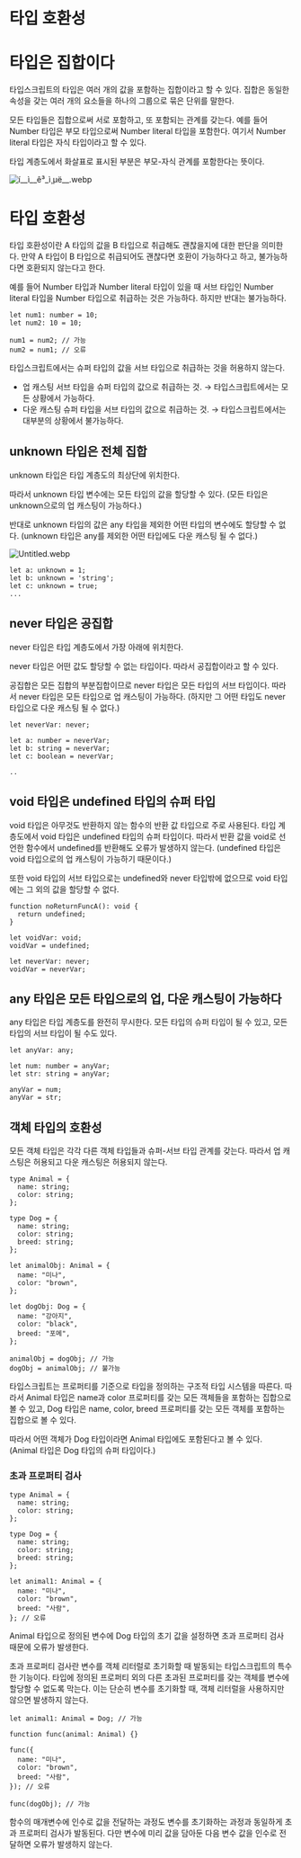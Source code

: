 # 타입 호환성

# 타입은 집합이다

타입스크립트의 타입은 여러 개의 값을 포함하는 집합이라고 할 수 있다. 집합은 동일한 속성을 갖는 여러 개의 요소들을 하나의 그룹으로 묶은 단위를 말한다.

모든 타입들은 집합으로써 서로 포함하고, 또 포함되는 관계를 갖는다. 예를 들어 Number 타입은 부모 타입으로써 Number literal 타입을 포함한다. 여기서 Number literal 타입은 자식 타입이라고 할 수 있다.

타입 계층도에서 화살표로 표시된 부분은 부모-자식 관계를 포함한다는 뜻이다.

![í__ì__ê³_ì¸µë__.webp](attachment:ef3d9940-9701-452f-8904-ebc18bbc921b:_______.webp)

# 타입 호환성

타입 호환성이란 A 타입의 값을 B 타입으로 취급해도 괜찮을지에 대한 판단을 의미한다. 만약 A 타입이 B 타입으로 취급되어도 괜찮다면 호환이 가능하다고 하고, 불가능하다면 호환되지 않는다고 한다.

예를 들어 Number 타입과 Number literal 타입이 있을 때 서브 타입인 Number literal 타입을 Number 타입으로 취급하는 것은 가능하다. 하지만 반대는 불가능하다.

```tsx
let num1: number = 10;
let num2: 10 = 10;

num1 = num2; // 가능
num2 = num1; // 오류
```

타입스크립트에서는 슈퍼 타입의 값을 서브 타입으로 취급하는 것을 허용하지 않는다.

- 업 캐스팅
  서브 타입을 슈퍼 타입의 값으로 취급하는 것.
  → 타입스크립트에서는 모든 상황에서 가능하다.
- 다운 캐스팅
  슈퍼 타입을 서브 타입의 값으로 취급하는 것.
  → 타입스크립트에서는 대부분의 상황에서 불가능하다.

## unknown 타입은 전체 집합

unknown 타입은 타입 계층도의 최상단에 위치한다.

따라서 unknown 타입 변수에는 모든 타입의 값을 할당할 수 있다. (모든 타입은 unknown으로의 업 캐스팅이 가능하다.)

반대로 unknown 타입의 값은 any 타입을 제외한 어떤 타입의 변수에도 할당할 수 없다. (unknown 타입은 any를 제외한 어떤 타입에도 다운 캐스팅 될 수 없다.)

![Untitled.webp](attachment:2ee7d10f-1866-468e-9578-60ebb9e80c39:Untitled.webp)

```tsx
let a: unknown = 1;
let b: unknown = 'string';
let c: unknown = true;
...

```

## never 타입은 공집합

never 타입은 타입 계층도에서 가장 아래에 위치한다.

never 타입은 어떤 값도 할당할 수 없는 타입이다. 따라서 공집합이라고 할 수 있다.

공집합은 모든 집합의 부분집합이므로 never 타입은 모든 타입의 서브 타입이다. 따라서 never 타입은 모든 타입으로 업 캐스팅이 가능하다. (하지만 그 어떤 타입도 never 타입으로 다운 캐스팅 될 수 없다.)

```tsx
let neverVar: never;

let a: number = neverVar;
let b: string = neverVar;
let c: boolean = neverVar;

..
```

## void 타입은 undefined 타입의 슈퍼 타입

void 타입은 아무것도 반환하지 않는 함수의 반환 값 타입으로 주로 사용된다. 타입 계층도에서 void 타입은 undefined 타입의 슈퍼 타입이다. 따라서 반환 값을 void로 선언한 함수에서 undefined를 반환해도 오류가 발생하지 않는다. (undefined 타입은 void 타입으로의 업 캐스팅이 가능하기 때문이다.)

또한 void 타입의 서브 타입으로는 undefined와 never 타입밖에 없으므로 void 타입에는 그 외의 값을 할당할 수 없다.

```tsx
function noReturnFuncA(): void {
  return undefined;
}

let voidVar: void;
voidVar = undefined;

let neverVar: never;
voidVar = neverVar;
```

## any 타입은 모든 타입으로의 업, 다운 캐스팅이 가능하다

any 타입은 타입 계층도를 완전히 무시한다. 모든 타입의 슈퍼 타입이 될 수 있고, 모든 타입의 서브 타입이 될 수도 있다.

```tsx
let anyVar: any;

let num: number = anyVar;
let str: string = anyVar;

anyVar = num;
anyVar = str;
```

## 객체 타입의 호환성

모든 객체 타입은 각각 다른 객체 타입들과 슈퍼-서브 타입 관계를 갖는다. 따라서 업 캐스팅은 허용되고 다운 캐스팅은 허용되지 않는다.

```tsx
type Animal = {
  name: string;
  color: string;
};

type Dog = {
  name: string;
  color: string;
  breed: string;
};

let animalObj: Animal = {
  name: "미나",
  color: "brown",
};

let dogObj: Dog = {
  name: "강아지",
  color: "black",
  breed: "포메",
};

animalObj = dogObj; // 가능
dogObj = animalObj; // 불가능
```

타입스크립트는 프로퍼티를 기준으로 타입을 정의하는 구조적 타입 시스템을 따른다. 따라서 Animal 타입은 name과 color 프로퍼티를 갖는 모든 객체들을 포함하는 집합으로 볼 수 있고, Dog 타입은 name, color, breed 프로퍼티를 갖는 모든 객체를 포함하는 집합으로 볼 수 있다.

따라서 어떤 객체가 Dog 타입이라면 Animal 타입에도 포함된다고 볼 수 있다. (Animal 타입은 Dog 타입의 슈퍼 타입이다.)

### 초과 프로퍼티 검사

```tsx
type Animal = {
  name: string;
  color: string;
};

type Dog = {
  name: string;
  color: string;
  breed: string;
};

let animal1: Animal = {
  name: "미나",
  color: "brown",
  breed: "사람",
}; // 오류
```

Animal 타입으로 정의된 변수에 Dog 타입의 초기 값을 설정하면 초과 프로퍼티 검사 때문에 오류가 발생한다.

초과 프로퍼티 검사란 변수를 객체 리터럴로 초기화할 때 발동되는 타입스크립트의 특수한 기능이다. 타입에 정의된 프로퍼티 외의 다른 초과된 프로퍼티를 갖는 객체를 변수에 할당할 수 없도록 막는다. 이는 단순히 변수를 초기화할 때, 객체 리터럴을 사용하지만 않으면 발생하지 않는다.

```tsx
let animal1: Animal = Dog; // 가능

function func(animal: Animal) {}

func({
  name: "미나",
  color: "brown",
  breed: "사람",
}); // 오류

func(dogObj); // 가능
```

함수의 매개변수에 인수로 값을 전달하는 과정도 변수를 초기화하는 과정과 동일하게 초과 프로퍼티 검사가 발동된다. 다만 변수에 미리 값을 담아둔 다음 변수 값을 인수로 전달하면 오류가 발생하지 않는다.
